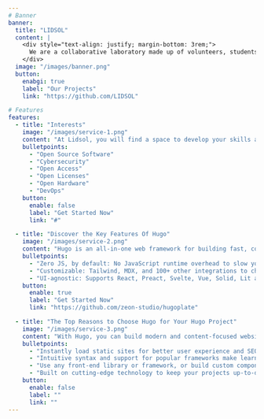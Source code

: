 ```yaml
---
# Banner
banner:
  title: "LIDSOL"
  content: |
    <div style="text-align: justify; margin-bottom: 3rem;">
      We are a collaborative laboratory made up of volunteers, students, former students, and academics passionate about the development of open-source technologies and their impact on society. Our mission is to promote research and technological development through innovative projects in diverse areas, therefore contributing to social progress and well-being.
    </div>
  image: "/images/banner.png"
  button:
    enabgi: true
    label: "Our Projects"
    link: "https://github.com/LIDSOL"

# Features
features:
  - title: "Interests"
    image: "/images/service-1.png"
    content: "At Lidsol, you will find a space to develop your skills and knowledge in open source technologies, as well as to collaborate on innovative projects aimed at improving society."
    bulletpoints:
      - "Open Source Software"
      - "Cybersecurity"
      - "Open Access"
      - "Open Licenses"
      - "Open Hardware"
      - "DevOps"
    button:
      enable: false
      label: "Get Started Now"
      link: "#"

  - title: "Discover the Key Features Of Hugo"
    image: "/images/service-2.png"
    content: "Hugo is an all-in-one web framework for building fast, content-focused websites. It offers a range of exciting features for developers and website creators. Some of the key features are:"
    bulletpoints:
      - "Zero JS, by default: No JavaScript runtime overhead to slow you down."
      - "Customizable: Tailwind, MDX, and 100+ other integrations to choose from."
      - "UI-agnostic: Supports React, Preact, Svelte, Vue, Solid, Lit and more."
    button:
      enable: true
      label: "Get Started Now"
      link: "https://github.com/zeon-studio/hugoplate"

  - title: "The Top Reasons to Choose Hugo for Your Hugo Project"
    image: "/images/service-3.png"
    content: "With Hugo, you can build modern and content-focused websites without sacrificing performance or ease of use."
    bulletpoints:
      - "Instantly load static sites for better user experience and SEO."
      - "Intuitive syntax and support for popular frameworks make learning and using Hugo a breeze."
      - "Use any front-end library or framework, or build custom components, for any project size."
      - "Built on cutting-edge technology to keep your projects up-to-date with the latest web standards."
    button:
      enable: false
      label: ""
      link: ""
---
```

